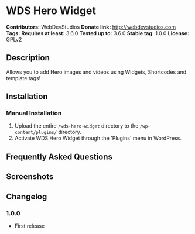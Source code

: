 # WDS Hero Widget #
**Contributors:**      WebDevStudios
**Donate link:**       http://webdevstudios.com
**Tags:**
**Requires at least:** 3.6.0
**Tested up to:**      3.6.0
**Stable tag:**        1.0.0
**License:**           GPLv2

## Description ##

Allows you to add Hero images and videos using Widgets, Shortcodes and template tags!

## Installation ##

### Manual Installation ###

1. Upload the entire `/wds-hero-widget` directory to the `/wp-content/plugins/` directory.
2. Activate WDS Hero Widget through the 'Plugins' menu in WordPress.

## Frequently Asked Questions ##


## Screenshots ##


## Changelog ##

### 1.0.0 ###
* First release
